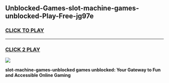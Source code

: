 
## Unblocked-Games-slot-machine-games-unblocked-Play-Free-jg97e
<h3>
<a href="https://premium76.site?title=slot-machine-games-unblocked&ref=18A1">CLICK TO PLAY</a></h3>
<hr>

<h3>
<a href="https://premium76.site?title=slot-machine-games-unblocked&ref=18A1">CLICK 2 PLAY</a>
  
</h3>

<a href="https://premium76.site?title=slot-machine-games-unblocked&ref=18A1"><img src="https://clearcache.store/games.png"></a>


**slot-machine-games-unblocked games unblocked: Your Gateway to Fun and Accessible Online Gaming**
